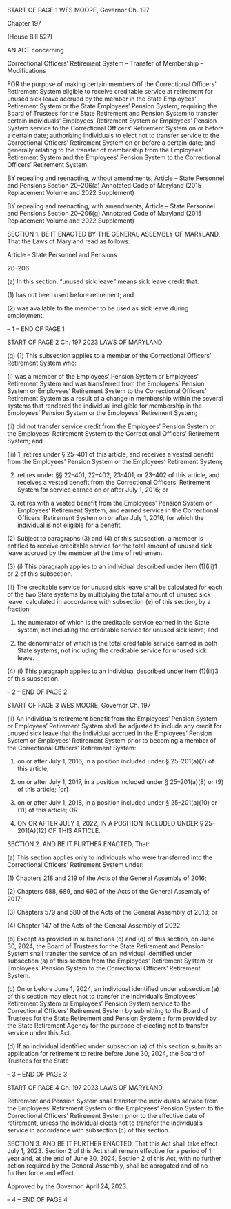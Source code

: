 START OF PAGE 1
WES MOORE, Governor Ch. 197

Chapter 197

(House Bill 527)

AN ACT concerning

Correctional Officers’ Retirement System – Transfer of Membership –
Modifications

FOR the purpose of making certain members of the Correctional Officers’ Retirement
System eligible to receive creditable service at retirement for unused sick leave
accrued by the member in the State Employees’ Retirement System or the State
Employees’ Pension System; requiring the Board of Trustees for the State
Retirement and Pension System to transfer certain individuals’ Employees’
Retirement System or Employees’ Pension System service to the Correctional
Officers’ Retirement System on or before a certain date; authorizing individuals to
elect not to transfer service to the Correctional Officers’ Retirement System on or
before a certain date; and generally relating to the transfer of membership from the
Employees’ Retirement System and the Employees’ Pension System to the
Correctional Officers’ Retirement System.

BY repealing and reenacting, without amendments,
Article – State Personnel and Pensions
Section 20–206(a)
Annotated Code of Maryland
(2015 Replacement Volume and 2022 Supplement)

BY repealing and reenacting, with amendments,
Article – State Personnel and Pensions
Section 20–206(g)
Annotated Code of Maryland
(2015 Replacement Volume and 2022 Supplement)

SECTION 1. BE IT ENACTED BY THE GENERAL ASSEMBLY OF MARYLAND,
That the Laws of Maryland read as follows:

Article – State Personnel and Pensions

20–206.

(a) In this section, “unused sick leave” means sick leave credit that:

(1) has not been used before retirement; and

(2) was available to the member to be used as sick leave during
employment.

– 1 –
END OF PAGE 1

START OF PAGE 2
Ch. 197 2023 LAWS OF MARYLAND

(g) (1) This subsection applies to a member of the Correctional Officers’
Retirement System who:

(i) was a member of the Employees’ Pension System or Employees’
Retirement System and was transferred from the Employees’ Pension System or
Employees’ Retirement System to the Correctional Officers’ Retirement System as a result
of a change in membership within the several systems that rendered the individual
ineligible for membership in the Employees’ Pension System or the Employees’ Retirement
System;

(ii) did not transfer service credit from the Employees’ Pension
System or the Employees’ Retirement System to the Correctional Officers’ Retirement
System; and

(iii) 1. retires under § 25–401 of this article, and receives a vested
benefit from the Employees’ Pension System or the Employees’ Retirement System;

2. retires under §§ 22–401, 22–402, 23–401, or 23–402 of this
article, and receives a vested benefit from the Correctional Officers’ Retirement System for
service earned on or after July 1, 2016; or

3. retires with a vested benefit from the Employees’ Pension
System or Employees’ Retirement System, and earned service in the Correctional Officers’
Retirement System on or after July 1, 2016, for which the individual is not eligible for a
benefit.

(2) Subject to paragraphs (3) and (4) of this subsection, a member is
entitled to receive creditable service for the total amount of unused sick leave accrued by
the member at the time of retirement.

(3) (i) This paragraph applies to an individual described under item
(1)(iii)1 or 2 of this subsection.

(ii) The creditable service for unused sick leave shall be calculated
for each of the two State systems by multiplying the total amount of unused sick leave,
calculated in accordance with subsection (e) of this section, by a fraction:

1. the numerator of which is the creditable service earned in
the State system, not including the creditable service for unused sick leave; and

2. the denominator of which is the total creditable service
earned in both State systems, not including the creditable service for unused sick leave.

(4) (i) This paragraph applies to an individual described under item
(1)(iii)3 of this subsection.

– 2 –
END OF PAGE 2

START OF PAGE 3
WES MOORE, Governor Ch. 197

(ii) An individual’s retirement benefit from the Employees’ Pension
System or Employees’ Retirement System shall be adjusted to include any credit for unused
sick leave that the individual accrued in the Employees’ Pension System or Employees’
Retirement System prior to becoming a member of the Correctional Officers’ Retirement
System:

1. on or after July 1, 2016, in a position included under §
25–201(a)(7) of this article;

2. on or after July 1, 2017, in a position included under §
25–201(a)(8) or (9) of this article; [or]

3. on or after July 1, 2018, in a position included under §
25–201(a)(10) or (11) of this article; OR

4. ON OR AFTER JULY 1, 2022, IN A POSITION INCLUDED
UNDER § 25–201(A)(12) OF THIS ARTICLE.

SECTION 2. AND BE IT FURTHER ENACTED, That:

(a) This section applies only to individuals who were transferred into the
Correctional Officers’ Retirement System under:

(1) Chapters 218 and 219 of the Acts of the General Assembly of 2016;

(2) Chapters 688, 689, and 690 of the Acts of the General Assembly of 2017;

(3) Chapters 579 and 580 of the Acts of the General Assembly of 2018; or

(4) Chapter 147 of the Acts of the General Assembly of 2022.

(b) Except as provided in subsections (c) and (d) of this section, on June 30, 2024,
the Board of Trustees for the State Retirement and Pension System shall transfer the
service of an individual identified under subsection (a) of this section from the Employees’
Retirement System or Employees’ Pension System to the Correctional Officers’ Retirement
System.

(c) On or before June 1, 2024, an individual identified under subsection (a) of this
section may elect not to transfer the individual’s Employees’ Retirement System or
Employees’ Pension System service to the Correctional Officers’ Retirement System by
submitting to the Board of Trustees for the State Retirement and Pension System a form
provided by the State Retirement Agency for the purpose of electing not to transfer service
under this Act.

(d) If an individual identified under subsection (a) of this section submits an
application for retirement to retire before June 30, 2024, the Board of Trustees for the State

– 3 –
END OF PAGE 3

START OF PAGE 4
Ch. 197 2023 LAWS OF MARYLAND

Retirement and Pension System shall transfer the individual’s service from the Employees’
Retirement System or the Employees’ Pension System to the Correctional Officers’
Retirement System prior to the effective date of retirement, unless the individual elects not
to transfer the individual’s service in accordance with subsection (c) of this section.

SECTION 3. AND BE IT FURTHER ENACTED, That this Act shall take effect July
1, 2023. Section 2 of this Act shall remain effective for a period of 1 year and, at the end of
June 30, 2024, Section 2 of this Act, with no further action required by the General
Assembly, shall be abrogated and of no further force and effect.

Approved by the Governor, April 24, 2023.

– 4 –
END OF PAGE 4
